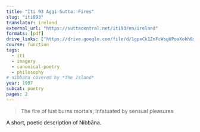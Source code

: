 ```yaml
---
title: "Iti 93 Aggi Sutta: Fires"
slug: "iti093"
translator: ireland
external_url: "https://suttacentral.net/iti93/en/ireland"
formats: [pdf]
drive_links: ["https://drive.google.com/file/d/1gpxCk1ZnFcWsgUPoaXokh6xWaQri7i1c/view?usp=drivesdk"]
course: function
tags:
  - iti
  - imagery
  - canonical-poetry
  - philosophy
# nibbana covered by *The Island*
year: 1997
subcat: poetry
pages: 2
---
```


> The fire of lust burns mortals;
Infatuated by sensual pleasures

A short, poetic description of Nibbāna.
